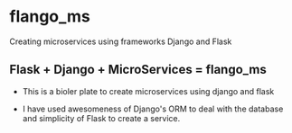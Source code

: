 # flango_ms
Creating microservices using frameworks Django and Flask

## Flask + Django + MicroServices = flango_ms

- This is a bioler plate to create microservices using django and flask

- I have used awesomeness of Django's ORM to deal with the database and simplicity of Flask to create a service.

